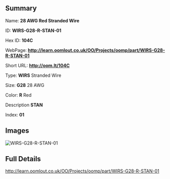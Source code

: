 

## Summary
 
Name: __28 AWG Red Stranded Wire__

ID: __WIRS-G28-R-STAN-01__

Hex ID: __104C__

WebPage: __http://learn.oomlout.co.uk/OO/Projects/oomp/part/WIRS-G28-R-STAN-01__

Short URL: __http://oom.lt/104C__


Type: __WIRS__ Stranded Wire 

Size: __G28__ 28 AWG 

Color: __R__ Red 

Description __STAN__  

Index: __01__


## Images
![WIRS-G28-R-STAN-01](http://oomlout.com/oomp-gen/parts/WIRS-G28-R-STAN-01/WIRS-G28-R-STAN-01_420.jpg)



## Full Details

 http://learn.oomlout.co.uk/OO/Projects/oomp/part/WIRS-G28-R-STAN-01














